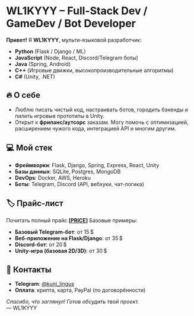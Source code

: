 # WL1KYYY – Full-Stack Dev / GameDev / Bot Developer

**Привет!** Я **WL1KYYY**, мульти-языковой разработчик:

- **Python** (Flask / Django / ML)
- **JavaScript** (Node, React, Discord/Telegram боты)
- **Java** (Spring, Android)
- **C++** (Игровые движки, высокопроизводительные алгоритмы)
- **C#** (Unity, .NET)

## 🔥 О себе
- Люблю писать чистый код, настраивать ботов, городить бэкенды и пилить игровые прототипы в Unity.
- Открыт к **фриланс/аутсорс** заказам. Могу помочь с оптимизацией, расширением чужого кода, интеграцией API и многим другим.

## 💻 Мой стек
- **Фреймворки**: Flask, Django, Spring, Express, React, Unity  
- **Базы данных**: SQLite, Postgres, MongoDB  
- **DevOps**: Docker, AWS, Heroku  
- **Боты**: Telegram, Discord (API, вебхуки, чат-логика)

## 🏷️ Прайс-лист
Почитать полный прайс **[[PRICE](https://t.me/+NRyFtAynpS0wZTA1)]** 
Базовые примеры:
- **Базовый Telegram-бот**: от 15 $  
- **Веб-приложение на Flask/Django**: от 35 $  
- **Discord-бот**: от 20 $  
- **Unity-игра (базовая 2D/3D)**: от 30 $

## 📩 Контакты
- **Telegram**: [@kuni_lingus](https://t.me/kuni_lingus)
- **Оплата**: крипта, карта, PayPal (по договорённости)

*Спасибо, что заглянул! Готов обсудить твой проект.*  
— WL1KYYY
